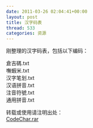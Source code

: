 ```yaml
---
date: 2011-03-26 02:04:41+00:00
layout: post
title: 汉字码表
thread: 533
categories: 资源
---
```


刚整理的汉字码表，包括以下编码：  
  
倉吉碼.txt  
嘸蝦米.txt  
汉字笔划.txt  
汉语拼音.txt  
注音符號.txt  
通用拼音.txt  
<!-- more -->  
转载或使用请注明出处：  
[CodeChar.rar](/assets/1301047407_7597ce4b.rar)  

